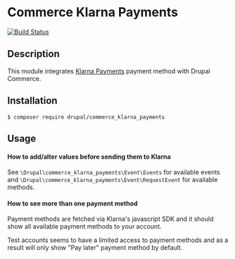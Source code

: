# Commerce Klarna Payments

[![Build Status](https://gitlab.com/tuutti/commerce_klarna_payments/badges/8.x-1.x/pipeline.svg)](https://gitlab.com/tuutti/commerce_klarna_payments)

## Description

This module integrates [Klarna Payments](https://www.klarna.com/) payment method with Drupal Commerce.

## Installation

`$ composer require drupal/commerce_klarna_payments`

## Usage

#### How to add/alter values before sending them to Klarna

See `\Drupal\commerce_klarna_payments\Event\Events` for available events and `\Drupal\commerce_klarna_payments\Event\RequestEvent` for available methods.


#### How to see more than one payment method

Payment methods are fetched via Klarna's javascript SDK and it should show all available payment methods to your account.

Test accounts seems to have a limited access to payment methods and as a result will only show "Pay later" payment method by default.
